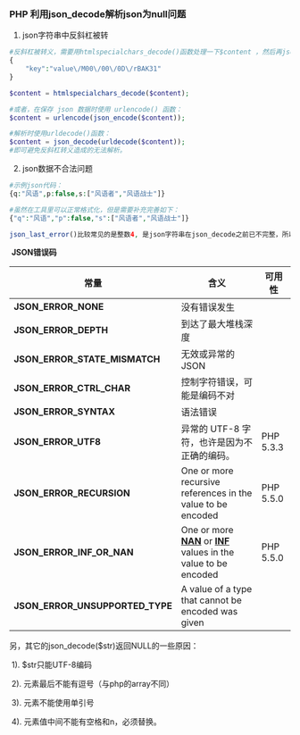 ### PHP 利用json_decode解析json为null问题

1. json字符串中反斜杠被转 

```php
#反斜杠被转义，需要用htmlspecialchars_decode()函数处理一下$content ，然后再json_decode()即可。
{
	"key":"value\/M00\/00\/0D\/rBAK31"  
} 

$content = htmlspecialchars_decode($content);  

#或者，在保存 json 数据时使用 urlencode() 函数：
$content = urlencode(json_encode($content));  

#解析时使用urldecode()函数：
$content = json_decode(urldecode($content));  
#即可避免反斜杠转义造成的无法解析。
```



2. json数据不合法问题

```PHP
#示例json代码：
{q:"风语",p:false,s:["风语者","风语战士"]}  

#虽然在工具里可以正常格式化，但是需要补充完善如下：
{"q":"风语","p":false,"s":["风语者","风语战士"]} 

json_last_error()比较常见的是整数4, 是json字符串在json_decode之前已不完整，所以语法错误。
```

​																					**JSON错误码**

| 常量                            | 含义                                                         | 可用性    |
| ------------------------------- | ------------------------------------------------------------ | --------- |
| **JSON_ERROR_NONE**             | 没有错误发生                                                 |           |
| **JSON_ERROR_DEPTH**            | 到达了最大堆栈深度                                           |           |
| **JSON_ERROR_STATE_MISMATCH**   | 无效或异常的 JSON                                            |           |
| **JSON_ERROR_CTRL_CHAR**        | 控制字符错误，可能是编码不对                                 |           |
| **JSON_ERROR_SYNTAX**           | 语法错误                                                     |           |
| **JSON_ERROR_UTF8**             | 异常的 UTF-8 字符，也许是因为不正确的编码。                  | PHP 5.3.3 |
| **JSON_ERROR_RECURSION**        | One or more recursive references in the value to be encoded  | PHP 5.5.0 |
| **JSON_ERROR_INF_OR_NAN**       | One or more        [**NAN**](mk:@MSITStore:C:\Users\zzh\Desktop\xinphp_manual_zh.chm::/res/language.types.float.html#language.types.float.nan)       or [**INF**](mk:@MSITStore:C:\Users\zzh\Desktop\xinphp_manual_zh.chm::/res/function.is-infinite.html)       values in the value to be encoded | PHP 5.5.0 |
| **JSON_ERROR_UNSUPPORTED_TYPE** | A value of a type that cannot be encoded was given           |           |

另，其它的json_decode($str)返回NULL的一些原因：

​    1). $str只能UTF-8编码

​    2). 元素最后不能有逗号（与php的array不同）

​    3). 元素不能使用单引号

​    4). 元素值中间不能有空格和n，必须替换。

